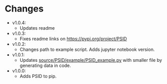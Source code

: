 # Changes 
- v1.0.4:
  - Updates readme
- v1.0.3:
  - Fixes readme links on https://pypi.org/project/PSID
- v1.0.2:
  - Changes path to example script. Adds jupyter notebook version.
- v1.0.1:
  - Updates [source/PSID/example/PSID_example.py](https://github.com/ShanechiLab/PyPSID/blob/main/source/PSID/example/PSID_example.py) with smaller file by generating data in code.
- v1.0.0:
  - Adds PSID to pip.